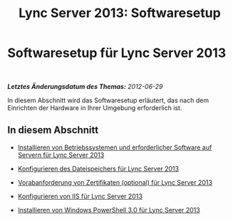 ﻿---
title: 'Lync Server 2013: Softwaresetup'
TOCTitle: Softwaresetup
ms:assetid: 13175527-6587-4e9c-b13c-c4b676cc83ec
ms:mtpsurl: https://technet.microsoft.com/de-de/library/JJ204692(v=OCS.15)
ms:contentKeyID: 49293244
ms.date: 05/19/2016
mtps_version: v=OCS.15
ms.translationtype: HT
---

# Softwaresetup für Lync Server 2013

 

_**Letztes Änderungsdatum des Themas:** 2012-06-29_

In diesem Abschnitt wird das Softwaresetup erläutert, das nach dem Einrichten der Hardware in Ihrer Umgebung erforderlich ist.

## In diesem Abschnitt

  - [Installieren von Betriebssystemen und erforderlicher Software auf Servern für Lync Server 2013](lync-server-2013-install-operating-systems-and-prerequisite-software-on-servers.md)

  - [Konfigurieren des Dateispeichers für Lync Server 2013](lync-server-2013-configure-dfs-file-storage.md)

  - [Vorabanforderung von Zertifikaten (optional) für Lync Server 2013](lync-server-2013-request-certificates-in-advance-optional.md)

  - [Konfigurieren von IIS für Lync Server 2013](lync-server-2013-configure-iis.md)

  - [Installieren von Windows PowerShell 3.0 für Lync Server 2013](lync-server-2013-installing-windows-powershell-3-0.md)

